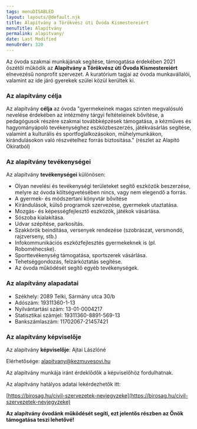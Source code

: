 ```yaml
---
tags: menuDISABLED
layout: layouts/@default.njk
title: Alapítvány a Törökvész úti Óvoda Kismestereiért
menuTitle: Alapítvány
permalink: alapitvany/
date: Last Modified
menuOrder: 320
---
```


Az óvoda szakmai munkájának segítése, támogatása érdekében 2021 őszétől működik az **Alapítvány a Törökvész úti Óvoda Kismestereiért** elnevezésű nonprofit szervezet. A kuratórium tagjai az óvoda munkavállalói, valamint az ide járó gyerekek szülei közül kerültek ki.

### Az alapítvány célja

Az alapítvány **célja** az óvoda "gyermekeinek magas szinten megvalósuló nevelése érdekében az intézmény tárgyi feltételeinek bővítése, a pedagógusok részére szakmai továbbképzések támogatása, a kézműves és hagyományápoló tevékenységhez eszközbeszerzés, játékvásárlás segítése, valamint a kulturális és sportfoglalkozásokon, műhelymunkákon, kirándulásokon való részvételhez forrás biztosítása." (részlet az Alapító Okiratból)

### Az alapítvány tevékenységei

Az alapítvány **tevékenységei** különösen:

- Olyan nevelési és tevékenységi területeket segítő eszközök beszerzése, melyre az óvoda költségvetésében nincs, vagy nem elegendő a forrás.
- A gyermek- és módszertani könyvtár bővítése
- Kirándulások, külső programok szervezése, gyermekek utaztatása.
- Mozgás- és képességfejlesztő eszközök, játékok vásárlása.
- Sószoba kialakítása.
- Udvar szépítése, parkosítás.
- Szakkörök beindítása, versenyek rendezése (szobrászat, versmondó, rajzverseny, stb.)
- Infokommunikációs eszközfejlesztés gyermekeknek is (pl. Roboméhecske).
- Sporttevékenység támogatása, sportszerek vásárlása.
- Tehetséggondozás, felzárkóztatás segítése.
- Az óvoda működését segítő egyéb tevékenységek.

### Az alapítvány alapadatai

- Székhely: 2089 Telki, Sármány utca 30/b
- Adószám: 19311360-1-13
- Nyilvántartási szám: 13-01-0004217
- Statisztikai számjel: 19311360-8891-569-13
- Bankszámlaszám: 11702067-21457421

### Az alapítvány képviselője

Az alapítvány **képviselője**: Ajtai Lászlóné

Elérhetősége: alapitvany@kezmuvesovi.hu

Az alapítvány munkája iránt érdeklődők a képviselőhöz fordulhatnak. 

Az alapítvány hatályos adatai lekérdezhetők itt:

[https://birosag.hu/civil-szervezetek-nevjegyzeke](https://birosag.hu/civil-szervezetek-nevjegyzeke)

**Az alapítvány óvodánk működését segíti, ezt jelentős részben az Önök támogatása teszi lehetővé!**
